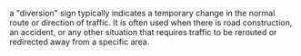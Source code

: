 a "diversion" sign typically indicates a temporary change in the normal route or direction of traffic. It is often used when there is road construction, an accident, or any other situation that requires traffic to be rerouted or redirected away from a specific area.